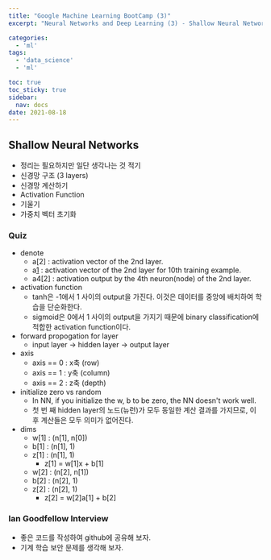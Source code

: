 ```yaml
---
title: "Google Machine Learning BootCamp (3)"
excerpt: "Neural Networks and Deep Learning (3) - Shallow Neural Networks"

categories:
  - 'ml'
tags:
  - 'data_science'
  - 'ml'

toc: true
toc_sticky: true
sidebar:
  nav: docs
date: 2021-08-18
---
```


## Shallow Neural Networks

* 정리는 필요하지만 일단 생각나는 것 적기
* 신경망 구조 (3 layers)
* 신경망 계산하기
* Activation Function
* 기울기
* 가중치 벡터 초기화

### Quiz

* denote
  * a[2] : activation vector of the 2nd layer.
  * a[1](10) : activation vector of the 2nd layer for 10th training example.
  * a4[2] : activation output by the 4th neuron(node) of the 2nd layer.
* activation function 
  * tanh은 -1에서 1 사이의 output을 가진다. 이것은 데이터를 중앙에 배치하여 학습을 단순화한다.
  * sigmoid은 0에서 1 사이의 output을 가지기 때문에 binary classification에 적합한 activation function이다.
* forward propogation for layer
  * input layer -> hidden layer -> output layer
* axis
  * axis == 0 : x축 (row)
  * axis == 1 : y축 (column)
  * axis == 2 : z축 (depth)
* initialize zero vs random
  * In NN, if you initialize the w, b to be zero, the NN doesn't work well.
  * 첫 번 째 hidden layer의 노드(뉴런)가 모두 동일한 계산 결과를 가지므로, 이후 계산들은 모두 의미가 없어진다.
* dims
  * w[1] : (n[1], n[0])
  * b[1] : (n[1], 1)
  * z[1] : (n[1], 1)
    * z[1] = w[1]x + b[1]
  * w[2] : (n[2], n[1])
  * b[2] : (n[2], 1)
  * z[2] : (n[2], 1)
    * z[2] = w[2]a[1] + b[2]

### Ian Goodfellow Interview
  * 좋은 코드를 작성하여 github에 공유해 보자.
  * 기계 학습 보안 문제를 생각해 보자.